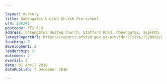 ```yaml
---

layout: nursery
title: Oakengates United Church Pre-school
urn: 208242
postcode: TF2 6JH
address: Oakengates United Church, Stafford Road, Oakengates, TELFORD, Shropshire, TF2 6JH
latestReportUrl: https://reports.ofsted.gov.uk/provider/files/2629903/urn/208242.pdf
teaching: 2
development: 2
leadership: 2
outcomes: 2
overall: 2
date: 01 April 2018 
datePublish: 7 December 2016

---
```

